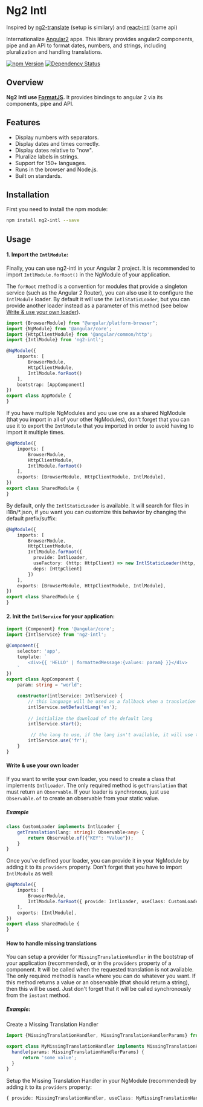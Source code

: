 Ng2 Intl
==========

Inspired by [ng2-translate][] (setup is similary) and [react-intl][] (same api)


Internationalize [Angular2][] apps. This library provides angular2 components, pipe and an API to format dates, numbers, and strings, including pluralization and handling translations.

[![npm Version][npm-badge]][npm]
[![Dependency Status][david-badge]][david]

Overview
--------

**Ng2 Intl use [FormatJS][].** It provides bindings to angular 2 via its components, pipe and API.

## Features

- Display numbers with separators.
- Display dates and times correctly.
- Display dates relative to "now".
- Pluralize labels in strings.
- Support for 150+ languages.
- Runs in the browser and Node.js.
- Built on standards.

## Installation
First you need to install the npm module:
```sh
npm install ng2-intl --save
```

## Usage
#### 1. Import the `IntlModule`:
Finally, you can use ng2-intl in your Angular 2 project.
It is recommended to import `IntlModule.forRoot()` in the NgModule of your application.


The `forRoot` method is a convention for modules that provide a singleton service (such as the Angular 2 Router), you can also use it to configure the `IntlModule` loader. By default it will use the `IntlStaticLoader`, but you can provide another loader instead as a parameter of this method (see below [Write & use your own loader](#write--use-your-own-loader)).


```ts
import {BrowserModule} from "@angular/platform-browser";
import {NgModule} from '@angular/core';
import {HttpClientModule} from '@angular/common/http';
import {IntlModule} from 'ng2-intl';

@NgModule({
    imports: [
        BrowserModule,
        HttpClientModule,
        IntlModule.forRoot()
    ],
    bootstrap: [AppComponent]
})
export class AppModule {
}
```

If you have multiple NgModules and you use one as a shared NgModule (that you import in all of your other NgModules), don't forget that you can use it to export the `IntlModule` that you imported in order to avoid having to import it multiple times.

```ts
@NgModule({
    imports: [
        BrowserModule,
        HttpClientModule,
        IntlModule.forRoot()
    ],
    exports: [BrowserModule, HttpClientModule, IntlModule],
})
export class SharedModule {
}
```

By default, only the `IntlStaticLoader` is available. It will search for files in i18n/*.json, if you want you can customize this behavior by changing the default prefix/suffix:

```ts
@NgModule({
    imports: [
        BrowserModule,
        HttpClientModule,
        IntlModule.forRoot({ 
          provide: IntlLoader,
          useFactory: (http: HttpClient) => new IntlStaticLoader(http, '/assets/i18n', '.json'),
          deps: [HttpClient]
        })
    ],
    exports: [BrowserModule, HttpClientModule, IntlModule],
})
export class SharedModule {
}
```

#### 2. Init the `IntlService` for your application:

```ts
import {Component} from '@angular/core';
import {IntlService} from 'ng2-intl';

@Component({
    selector: 'app',
    template: `
        <div>{{ 'HELLO' | formattedMessage:{values: param} }}</div>
    `
})
export class AppComponent {
    param: string = "world";

    constructor(intlService: IntlService) {
        // this language will be used as a fallback when a translation isn't found in the current language
        intlService.setDefaultLang('en');
		
		// initialize the download of the default lang
		intlService.start();

         // the lang to use, if the lang isn't available, it will use the current loader to get them
        intlService.use('fr');
    }
}
```

#### Write & use your own loader
If you want to write your own loader, you need to create a class that implements `IntlLoader`.
The only required method is `getTranslation` that must return an `Observable`. If your loader is synchronous, just use `Observable.of` to create an observable from your static value.

##### Example
```ts
class CustomLoader implements IntlLoader {
    getTranslation(lang: string): Observable<any> {
        return Observable.of({"KEY": "Value"});
    }
}
```

Once you've defined your loader, you can provide it in your NgModule by adding it to its `providers` property.
Don't forget that you have to import `IntlModule` as well:
```ts
@NgModule({
    imports: [
        BrowserModule,
        IntlModule.forRoot({ provide: IntlLoader, useClass: CustomLoader })
    ],
    exports: [IntlModule],
})
export class SharedModule {
}
```

#### How to handle missing translations
You can setup a provider for `MissingTranslationHandler` in the bootstrap of your application (recommended), or in the `providers` property of a component.
It will be called when the requested translation is not available.
The only required method is `handle` where you can do whatever you want. If this method returns a value or an observable (that should return a string), then this will be used.
Just don't forget that it will be called synchronously from the `instant` method.

##### Example:
Create a Missing Translation Handler
```ts
import {MissingTranslationHandler, MissingTranslationHandlerParams} from 'ng2-intl';

export class MyMissingTranslationHandler implements MissingTranslationHandler {
  handle(params: MissingTranslationHandlerParams) {
      return 'some value';
  }
}
```

Setup the Missing Translation Handler in your NgModule (recommended) by adding it to its `providers` property:
```ts
{ provide: MissingTranslationHandler, useClass: MyMissingTranslationHandler }
```


[npm]: https://www.npmjs.org/package/ng2-intl
[npm-badge]: https://img.shields.io/npm/v/ng2-intl.svg?style=flat-square
[david]: https://david-dm.org/eyolas/ng2-intl
[david-badge]: https://img.shields.io/david/eyolas/ng2-intl.svg?style=flat-square
[travis]: https://travis-ci.org/eyolas/ng2-intl
[travis-badge]: https://img.shields.io/travis/eyolas/ng2-intl/master.svg?style=flat-square
[Angular2]: https://angular.io/
[ng2-translate]: https://github.com/ocombe/ng2-translate
[react-intl]: https://github.com/yahoo/react-intl
[FormatJS]: http://formatjs.io/
[FormatJS GitHub]: http://formatjs.io/github/
[Documentation]: https://github.com/eyolas/ng2-intl/wiki
[Getting Started]: https://github.com/eyolas/ng2-intl/wiki#getting-started
[Examples]: https://github.com/eyolas/ng2-intl/tree/master/examples
[CONTRIBUTING]: https://github.com/eyolas/ng2-intl/blob/master/CONTRIBUTING.md
[LICENSE file]: https://github.com/eyolas/ng2-intl/blob/master/LICENSE.md
